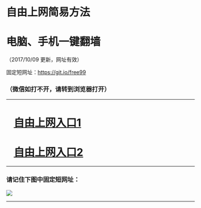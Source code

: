 ﻿# 自由上网简易方法

# 电脑、手机一键翻墙

（2017/10/09 更新，网址有效）

固定短网址：https://git.io/free99

### （微信如打不开，请转到浏览器打开）


***





# &nbsp;&nbsp; <a href="http://ft1894431327.fwq-tz-1001.info/fwqtz01.html?t=10090016544 " target="_blank">自由上网入口1</a>
# &nbsp;&nbsp; <a href="http://ft3067725405.fwq-tz-1002.info/fwqtz02.html?t=100900117544 " target="_blank">自由上网入口2</a>
***

### 请记住下图中固定短网址：

<img src="https://s3-us-west-2.amazonaws.com/fwq-1001/yjfq-20170905okok.png" /> 


***

